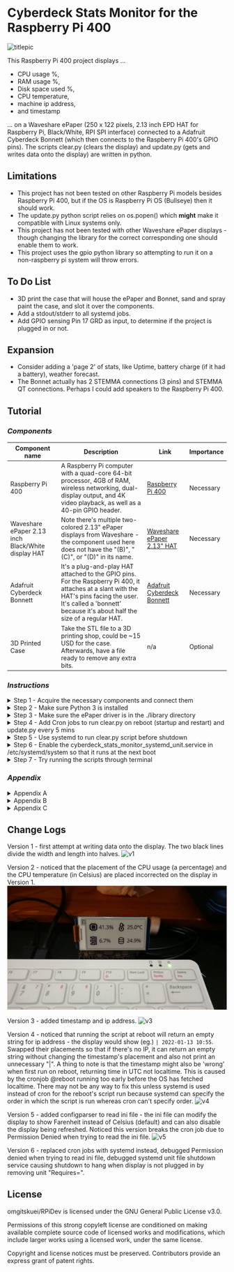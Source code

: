 # Cyberdeck Stats Monitor for the Raspberry Pi 400

![titlepic](https://github.com/omgitskuei/RPiDev/blob/main/RPi400/Cyberdeck_Stats_Monitor/pic/photos/v4.JPG?raw=false "Title image")

This Raspberry Pi 400 project displays ...
- CPU usage %, 
- RAM usage %, 
- Disk space used %, 
- CPU temperature, 
- machine ip address, 
- and timestamp 

... on a Waveshare ePaper (250 x 122 pixels, 2.13 inch EPD HAT for Raspberry Pi, Black/White, RPI SPI interface) connected to a Adafruit Cyberdeck Bonnett (which then connects to the Raspberry Pi 400's GPIO pins).
The scripts clear.py (clears the display) and update.py (gets and writes data onto the display) are written in python.


## Limitations

- This project has not been tested on other Raspberry Pi models besides Raspberry Pi 400, but if the OS is Raspberry Pi OS (Bullseye) then it should work.
- The update.py python script relies on os.popen() which **might** make it compatible with Linux systems only.
- This project has not been tested with other Waveshare ePaper displays - though changing the library for the correct corresponding one should enable them to work.
- This project uses the gpio python library so attempting to run it on a non-raspberry pi system will throw errors.


## To Do List

- 3D print the case that will house the ePaper and Bonnet, sand and spray paint the case, and slot it over the components.
- Add a stdout/stderr to all systemd jobs.
- Add GPIO sensing Pin 17 GRD as input, to determine if the project is plugged in or not.


## Expansion

- Consider adding a 'page 2' of stats, like Uptime, battery charge (if it had a battery), weather forecast.
- The Bonnet actually has 2 STEMMA connections (3 pins) and STEMMA QT connections. Perhaps I could add speakers to the Raspberry Pi 400.


## Tutorial

### _Components_

| Component name | Description | Link | Importance |
| ------ | ------ | ------ | ------ |
| Raspberry Pi 400 | A Raspberry Pi computer with a quad-core 64-bit processor, 4GB of RAM, wireless networking, dual-display output, and 4K video playback, as well as a 40-pin GPIO header. | [Raspberry Pi 400][rp400link] | Necessary |
| Waveshare ePaper 2.13 inch Black/White display HAT | Note there's multiple two-colored 2.13" ePaper displays from Waveshare - the component used here does not have the "(B)", "(C)", or "(D)" in its name. | [Waveshare ePaper 2.13" HAT][WaveshareEPDlink] | Necessary |
| Adafruit Cyberdeck Bonnett | It's a plug-and-play HAT attached to the GPIO pins. For the Raspberry Pi 400, it attaches at a slant with the HAT's pins facing the user. It's called a 'bonnett' because it's about half the size of a regular HAT. | [Adafruit Cyberdeck Bonnett][Bonnettlink] | Necessary |
| 3D Printed Case | Take the STL file to a 3D printing shop, could be ~15 USD for the case. Afterwards, have a file ready to remove any extra bits. | n/a | Optional |


### _Instructions_

<details>
  <summary>Step 1 - Acquire the necessary components and connect them</summary>
  <p>Put the Adafruit Cyberdeck Bonnet (aka 'Bonnet') flat on the table such that the GPIO pins are facing upward and the slanted GPIO sockets are below the GPIO pins.

Plug the Waveshare ePaper 2.13" display HAT (aka 'ePaper') into the Bonnet's GPIO pins such that the ePaper's orange tape ( with white text "FPC-7528B" printed on it) is to the left and the display is facing up.

Plug the Bonnet's slanted GPIO socket into the Raspberry Pi 400's (aka 'Pi') GPIO pins such that the ePaper's display is facing the keyboard user.

Your components should be connected like shown in the photo. Unlike the photo, your ePaper should currently be a blank white. The photo is showing my Programmer handle OmgItsKuei by running a script that draws a black rectangle and writing in white over the rectangle. This script was used to practice using the Waveshare ePaper python library.
![guidepic1](https://github.com/omgitskuei/RPiDev/blob/main/RPi400/Cyberdeck_Stats_Monitor/pic/photos/guidepic1.JPG?raw=false "Guide, Step 1")
  </p>
</details>


<details>
  <summary>Step 2 - Make sure Python 3 is installed</summary>
  <p>Python 3 is already installed on the Raspberry Pi 400 with Raspberry Pi OS (Bullseye).

If you're not sure if Python 3 is installed, open terminal and try:

```Linux Kernel Module
python3
```

The terminal should output the python version number.

If you don't have python3, go download and install it from the python website or use apt.
		
```Linux Kernel Module
sudo apt install python3
```

![guidepic2](https://github.com/omgitskuei/RPiDev/blob/main/RPi400/Cyberdeck_Stats_Monitor/pic/photos/guidepic2.JPG?raw=false "Guide, Step 2")        
  </p>
</details>


<details>
  <summary>Step 3 - Make sure the ePaper driver is in the ./library directory</summary>
  <p>Download the RPiDev repository to get the folder `Cyberdeck_Stats_Monitor`.

I recommend saving the repo RPiDev in /home/yourUser/. Later commands use that directory as an example. If you save it elsewhere, don't forget to modify commands to the custom directory.

![guidepic3](https://github.com/omgitskuei/RPiDev/blob/main/RPi400/Cyberdeck_Stats_Monitor/pic/photos/guidepic3.JPG?raw=false "Guide, Step 3")

:heavy_exclamation_mark:  The file structure of the folder `Cyberdeck_Stats_Monitor` must remain unchanged. 
			
    .
    ├── /library
        ├── /waveshare_epd
	        ├── epd2in13_V3.py
    ├── /pic
        ├── Font.ttc
        ├── /bmps
            ├── combined.bmp
    ├── /python
        ├── clear.py
        ├── cyberdeck_stats_monitor.py
    ├── cyberdeck_stats_monitor_systemd_unit.service
  </p>
</details>


<details>
  <summary>Step 4 - Add Cron jobs to run clear.py on reboot (startup and restart) and update.py every 5 mins</summary>
  <p>Start the Linux terminal and input this command to start adding cron jobs.
		
```Linux Kernel Module
crontab -e
```

You'll see something like this picture. Add the missing white text.

![guidepic4](https://github.com/omgitskuei/RPiDev/blob/main/RPi400/Cyberdeck_Stats_Monitor/pic/photos/guidepic4.png?raw=false "Guide, Step 4")

```Linux Kernel Module
@reboot /home/yourUser/omgitskuei/RPiDev/RPi400/Cyberdeck_Stats_Monitor/python/clear.py > /home/yourUser/Documents/logs/cyberdeck_reboot_clear.log 2>&1
```

For easy debugging, I recommend adding the command to explicitly send the job's output to a log file by adding ```> [path] [STDOUT, STDERR, both]``` to the end of each job. The ```2>&1``` means writing both writing job output and job errors to the same log file. Note, you can use ```>>``` if you want to append contents to the log files instead of overwrite the log files.
    
- Add a crontab job to run the ```clear.py``` script on reboot (reboot startup as well as restart) - requires Linux system to use crontab. To get this step to work on Windows/Mac, an equivalent to the crontab program is needed. 
- Then, add a crontab job to run the ```cyberdeck_stats_monitor.py``` script immediately on startup. This is because a repeating crontab job does not run until its interval has elapsed at least once. Without doing this step, the display would not start until 5 minutes after startup.
- Lastly, add a crontab job to run the cyberdeck_stats_monitor.py script every 5 minutes. This interval can be modified to the user's liking. That said, Waveshare recommends refresh intervals between 3 minutes and 24 hours. :heavy_exclamation_mark: [See Appendix B for details and other precautions][Apdx]. If you want to execute the ```cyberdeck_stats_monitor.py``` script just once, the 'meat' of cyberdeck_stats_monitor.py needs to be wrapped in a loop so it stays running after executing it once - if you're doing this, pay attention to the Appendix B on how to implement ePaper. 
  </p>
</details>


<details>
  <summary>Step 5 - Use systemd to run clear.py script before shutdown</summary>
  <p>
Add the systemd unit file cyberdeck_stats_monitor_systemd_unit.service configured to run the clear.py script right before shutdown - requires Linux system to use systemd.

For other OS, you need an alternative to systemd to run the clear.py before shutdown. 

:heavy_exclamation_mark: See Appendix C for why we're running the clear.py script before every shutdown. It goes into [proper storage][Apdx] for the ePaper. 
		
Start the Linux terminal emulator and input 

```Linux Kernel Module
sudo cp [wherever you saved this folder]/Cyberdeck_Stats_Monitor/cyberdeck_stats_monitor_systemd_unit.service. /etc/systemd/system
```

Ignore the ```scrot``` commands - they're for taking this screenshot.

:heavy_exclamation_mark: The .service file shown in the screenshot is missing the [Install] config - see the file's contents [here][serviceFile] for the missing [Install] config.

![guidepic5](https://github.com/omgitskuei/RPiDev/blob/main/RPi400/Cyberdeck_Stats_Monitor/pic/photos/guidepic5_1.png?raw=false "Guide, Step 5")

Refresh the systemd configuration files by entering this command into terminal.

```Linux Kernel Module
sudo systemctl daemon-reload
```
  </p>
</details>


<details>
  <summary>Step 6 - Enable the cyberdeck_stats_monitor_systemd_unit.service in /etc/systemd/system so that it runs at the next boot</summary>
  <p>Open the Linux terminal emulator and input systemctl enable cyberdeck_stats_monitor_systemd_unit.

![guidepic7](https://github.com/omgitskuei/RPiDev/blob/main/RPi400/Cyberdeck_Stats_Monitor/pic/photos/guidepic7_1.png?raw=false "Guide, Step 7")
  </p>
</details>


<details>
  <summary>Step 7 - Try running the scripts through terminal</summary>
  <p>Try running the update.py script throught terminal with cd and python3.

```Linux Kernel Module
cd omgitskuei/RPiDev/RPi400/Cyberdeck_Stats_Monitor/python
python3 update.py
```

You should see something similar to the image below.

![guidepic6](https://github.com/omgitskuei/RPiDev/blob/main/RPi400/Cyberdeck_Stats_Monitor/pic/photos/guidepic8.JPG?raw=false "Guide, Step 8")

If this failed, its likely because the SPI Interface is currently disabled. Use raspi-config to enable the SPI Interface.

```Linux Kernel Module
sudo raspi-config
```

This will open the Raspberry Pi Configuration application. Choose Interfacing Options -> SPI -> Yes Enable SPI interface.
  </p>
</details>


### _Appendix_

<details>
  <summary>Appendix A</summary>
  <p>The python scripts clear.py and update.py rely a specific file structure to import Waveshare ePaper display's library and to read essential bmp files.
  The /library folder, /python, and /pic folders need to remain in the same relative file system position to each other.
  
  Files not listed in this tree *should* be fine to delete without consequence to the project to save space.
  
    .
    ├── /library
        ├── /waveshare_epd
	        ├── epd2in13_V3.py
    ├── /pic
        ├── Font.ttc
        ├── /bmps
            ├── combined.bmp
    ├── /python
        ├── clear.py
        ├── cyberdeck_stats_monitor.py
    ├── cyberdeck_stats_monitor_systemd_unit.service
  </p>
</details>

<details>
  <summary>Appendix B</summary>
  <p>Waveshare's manual cautions users of the ePaper display that keeping the display powered on for long durations will cause irreparable damage - after updating is complete, the display should be powered off or set to sleep mode. Running the cyberdeck_stats_monitor.py performs the update followed by immediately setting the screen to sleep. Waveshare recommends a refresh interval range between 3 mins minimum and 24 hours maximum and that the screen be cleared before storing.
  Note: this discussion of intervals is for Refreshes, not Partial Refreshes.

  Refresh uses `epd.display(epd.getbuffer(image))` while Partial Refresh uses `epd.displayPartBaseImage(epd.getbuffer(image))` to display static background, then `epd.displayPartial(epd.getbuffer(image))` to dynamically display the difference. To demonstrate partial refresh, the demo python script provided by Waveshare iterated through a while-loop every 1 second to update a timestamp. Sleep `epd.sleep()` was not called before the next interval started - this means the display would be constantly powered on despite Waveshare's own warnings against constantly powering on the display. While the manual did not explicitly say that partial refreshing without sleep over a long time would (or would not) cause damage, it did say that partial refreshing should only be done "several" times before a full refresh. Exactly how many is several wasn't stated.

  From 10 repeated testings of the display with the demo, the demo provided's one-second interval partial refresh did not provide good consistent results. Sometimes the interval would be a second, other times slightly shorter or longer, depending on the execution speed of the software. Adding a 3 second delay between intervals also did not provide consistent results.

  For this project, considering the vague guidelines on partial refreshing and its mixed results from the demo, in order to preserve the service life of the ePaper display, it was decided that no partial refresh would be used.

  </p>
</details>

<details>
  <summary>Appendix C</summary>
  <p>Waveshare's manual points out that clearing the display before storage is important. Under "Manual > Overview > Working Principle";

> charged nanoparticles suspended in a liquid migrate under the action of an electric field

Under "Manual > Resources > Datasheet > 2.13inch e-Paper Specification V3 (pdf) > 16. Precautions";

> If the Module is not refreshed every 24 hours, a phenomena known as "Ghosting" or "Image Sticking" may occur. It is recommeded that customers store ... with a completely white image to avoid this issue. 

  </p>
</details>


## Change Logs

Version 1 - first attempt at writing data onto the display. The two black lines divide the width and length into halves.
![v1](https://github.com/omgitskuei/RPiDev/blob/main/RPi400/Cyberdeck_Stats_Monitor/pic/photos/v1.JPG?raw=false "Versions, V1")

Version 2 - noticed that the placement of the CPU usage (a percentage) and the CPU temperature (in Celsius) are placed incorrected on the display in Version 1.
![v2](https://github.com/omgitskuei/RPiDev/blob/main/RPi400/Cyberdeck_Stats_Monitor/pic/photos/v2.JPG?raw=false "Versions, V2")

Version 3 - added timestamp and ip address.
![v3](https://github.com/omgitskuei/RPiDev/blob/main/RPi400/Cyberdeck_Stats_Monitor/pic/photos/v3.JPG?raw=false "Versions, V3")

Version 4 - noticed that running the script at reboot will return an empty string for ip address - the display would show (eg.) ```| 2022-01-13 10:55```. Swapped their placements so that if there's no IP, it can return an empty string without changing the timestamp's placement and also not print an unnecessary "|". A thing to note is that the timestamp might also be 'wrong' when first run on reboot, returning time in UTC not localtime. This is caused by the cronjob @reboot running too early before the OS has fetched localtime. There may not be any way to fix this unless systemd is used instead of cron for the reboot's script run because systemd can specify the order in which the script is run whereas cron can't specify order.
![v4](https://github.com/omgitskuei/RPiDev/blob/main/RPi400/Cyberdeck_Stats_Monitor/pic/photos/v4_1.JPG?raw=false "Versions, V4")

Version 5 - added configparser to read ini file - the ini file can modify the display to show Farenheit instead of Celsius (default) and can also disable the display being refreshed. Noticed this version breaks the cron job due to Permission Denied when trying to read the ini file.
![v5](https://github.com/omgitskuei/RPiDev/blob/main/RPi400/Cyberdeck_Stats_Monitor/pic/photos/v5.JPG?raw=false "Versions, V5")

Version 6 - replaced cron jobs with systemd instead, debugged Permission denied when trying to read ini file, debugged systemd unit file shutdown service causing shutdown to hang when display is not plugged in by removing unit "Requires=".

## License

omgitskuei/RPiDev is licensed under the GNU General Public License v3.0.

Permissions of this strong copyleft license are conditioned on making available complete source code of licensed works and modifications, which include larger works using a licensed work, under the same license. 

Copyright and license notices must be preserved. Contributors provide an express grant of patent rights.

   [rp400link]: <https://www.raspberrypi.com/products/raspberry-pi-400-unit/>
   [WaveshareEPDlink]: <https://www.waveshare.com/wiki/2.13inch_e-Paper_HAT>
   [Bonnettlink]: <https://www.adafruit.com/product/4862>
   [ePaperLiblink]: <https://github.com/omgitskuei/RPiDev/tree/main/RPi400/Cyberdeck_Stats_Monitor/library/waveshare_epd>
   [ePaperRepo]: <https://github.com/waveshare/e-Paper/tree/master/RaspberryPi_JetsonNano/python>
   [serviceFile]: <https://github.com/omgitskuei/RPiDev/blob/main/RPi400/Cyberdeck_Stats_Monitor/cyberdeck_stats_monitor_systemd_unit.service>
   [Apdx]: <https://github.com/omgitskuei/RPiDev/blob/main/RPi400/Cyberdeck_Stats_Monitor/README.md#appendix>
